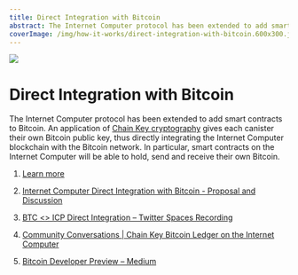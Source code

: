 ```yaml
---
title: Direct Integration with Bitcoin
abstract: The Internet Computer protocol has been extended to add smart contracts to Bitcoin.
coverImage: /img/how-it-works/direct-integration-with-bitcoin.600x300.jpg
---
```


![](/img/how-it-works/direct-integration-with-bitcoin.600x300.jpg)

# Direct Integration with Bitcoin

The Internet Computer protocol has been extended to add smart contracts to Bitcoin. An application of [Chain Key cryptography](/how-it-works/chain-key-technology) gives each canister their own Bitcoin public key, thus directly integrating the Internet Computer blockchain with the Bitcoin network. In particular, smart contracts on the Internet Computer will be able to hold, send and receive their own Bitcoin.

1. [Learn more](/how-it-works/bitcoin-integration)

2. [Internet Computer Direct Integration with Bitcoin - Proposal and Discussion](https://forum.dfinity.org/t/direct-integration-with-bitcoin/6147)

3. [BTC <> ICP Direct Integration – Twitter Spaces Recording](https://www.youtube.com/watch?v=BIf4SYl3pxo)

4. [Community Conversations | Chain Key Bitcoin Ledger on the Internet Computer](https://www.youtube.com/watch?v=l8koeVGZe_Y)

<!-- [Bitcoin Integration Developer Preview – internetcomputer.org](https://internetcomputer.org/docs/developers-guide/concepts/bitcoin-integration.html) -->

5. [Bitcoin Developer Preview – Medium](https://medium.com/dfinity/the-internet-computers-bitcoin-developer-preview-is-now-available-85ce1df6b17d)

<!-- [GitHub Repo - Bitcoin Developer Preview](https://github.com/dfinity/bitcoin-developer-preview) -->

<!-- [Bitcoin Smart Contracts Are Coming to Internet Computer DeFi Projects – Medium](https://medium.com/dfinity/bitcoin-smart-contracts-are-coming-to-internet-computer-defi-projects-dd6786078853) -->

<!-- [Titanium Milestone | Bitcoin Integration Developer Preview Video](https://www.youtube.com/watch?v=qwRQ7Wy9y7g&list=PLuhDt1vhGcrfCVx1CVFrRcFomKtm9wnYe&index=3) -->
